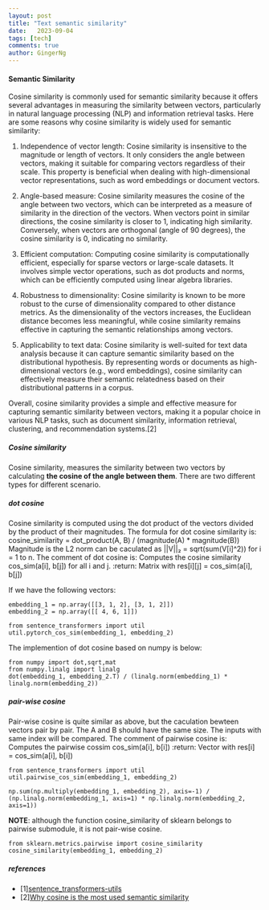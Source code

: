 ```yaml
---
layout: post
title: "Text semantic similarity"
date:   2023-09-04
tags: [tech]
comments: true
author: GingerNg
---
```

#### Semantic Similarity
Cosine similarity is commonly used for semantic similarity because it offers several advantages in measuring the similarity between vectors, particularly in natural language processing (NLP) and information retrieval tasks. Here are some reasons why cosine similarity is widely used for semantic similarity:

1. Independence of vector length: Cosine similarity is insensitive to the magnitude or length of vectors. It only considers the angle between vectors, making it suitable for comparing vectors regardless of their scale. This property is beneficial when dealing with high-dimensional vector representations, such as word embeddings or document vectors.

2. Angle-based measure: Cosine similarity measures the cosine of the angle between two vectors, which can be interpreted as a measure of similarity in the direction of the vectors. When vectors point in similar directions, the cosine similarity is closer to 1, indicating high similarity. Conversely, when vectors are orthogonal (angle of 90 degrees), the cosine similarity is 0, indicating no similarity.

3. Efficient computation: Computing cosine similarity is computationally efficient, especially for sparse vectors or large-scale datasets. It involves simple vector operations, such as dot products and norms, which can be efficiently computed using linear algebra libraries.

4. Robustness to dimensionality: Cosine similarity is known to be more robust to the curse of dimensionality compared to other distance metrics. As the dimensionality of the vectors increases, the Euclidean distance becomes less meaningful, while cosine similarity remains effective in capturing the semantic relationships among vectors.

5. Applicability to text data: Cosine similarity is well-suited for text data analysis because it can capture semantic similarity based on the distributional hypothesis. By representing words or documents as high-dimensional vectors (e.g., word embeddings), cosine similarity can effectively measure their semantic relatedness based on their distributional patterns in a corpus.

Overall, cosine similarity provides a simple and effective measure for capturing semantic similarity between vectors, making it a popular choice in various NLP tasks, such as document similarity, information retrieval, clustering, and recommendation systems.[2]

##### Cosine similarity
Cosine similarity, measures the similarity between two vectors by calculating **the cosine of the angle between them**. There are two different types for different scenario.

##### dot cosine
Cosine similarity is computed using the dot product of the vectors divided by the product of their magnitudes. The formula for dot cosine similarity is:
cosine_similarity = dot_product(A, B) / (magnitude(A) * magnitude(B))
Magnitude is the L2 norm can be caculated as ||V||₂ = sqrt(sum(V[i]^2)) for i = 1 to n.
The comment of dot cosine is:
Computes the cosine similarity cos_sim(a[i], b[j]) for all i and j.
:return: Matrix with res[i][j]  = cos_sim(a[i], b[j])

If we have the following vectors:
```
embedding_1 = np.array([[3, 1, 2], [3, 1, 2]])
embedding_2 = np.array([[ 4, 6, 1]])
```
```
from sentence_transformers import util
util.pytorch_cos_sim(embedding_1, embedding_2)
```
The implemention of dot cosine based on numpy is below:
```
from numpy import dot,sqrt,mat
from numpy.linalg import linalg
dot(embedding_1, embedding_2.T) / (linalg.norm(embedding_1) * linalg.norm(embedding_2))
```
##### pair-wise cosine
Pair-wise cosine is quite similar as above, but the caculation bewteen vectors pair by pair. The A and B should have the same size. The inputs with same index will be compared.
The comment of pairwise cosine is:
Computes the pairwise cossim cos_sim(a[i], b[i])
:return: Vector with res[i] = cos_sim(a[i], b[i])
```
from sentence_transformers import util
util.pairwise_cos_sim(embedding_1, embedding_2)
```
```
np.sum(np.multiply(embedding_1, embedding_2), axis=-1) / (np.linalg.norm(embedding_1, axis=1) * np.linalg.norm(embedding_2, axis=1))
```

**NOTE**: although the function cosine_similarity of sklearn belongs to pairwise submodule, it is not pair-wise cosine.
```
from sklearn.metrics.pairwise import cosine_similarity
cosine_similarity(embedding_1, embedding_2)
```

##### references
- [1][sentence_transformers-utils](https://huggingface.co/tasks/sentence-similarity)
- [2][Why cosine is the most used semantic similarity](https://poe.com/s/E2HKIvYrjNf9eGsDhrqG)